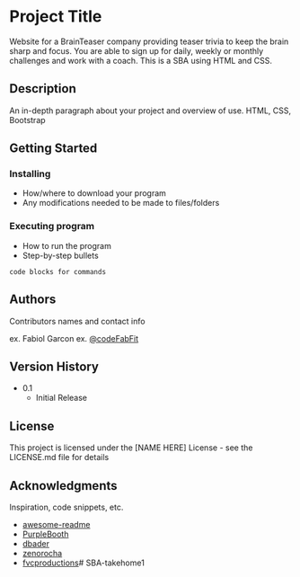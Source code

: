 # Project Title

Website for a BrainTeaser company providing teaser trivia to keep the brain sharp and focus. You are able to sign up for daily, weekly or monthly challenges and work with a coach. This is a SBA using HTML and CSS.

## Description

An in-depth paragraph about your project and overview of use.
HTML, CSS, Bootstrap

## Getting Started


### Installing

* How/where to download your program
* Any modifications needed to be made to files/folders

### Executing program

* How to run the program
* Step-by-step bullets
```
code blocks for commands
```


## Authors

Contributors names and contact info

ex. Fabiol Garcon 
ex. [@codeFabFit](https://github.com/codeFabFit)

## Version History


* 0.1
    * Initial Release

## License

This project is licensed under the [NAME HERE] License - see the LICENSE.md file for details

## Acknowledgments

Inspiration, code snippets, etc.
* [awesome-readme](https://github.com/matiassingers/awesome-readme)
* [PurpleBooth](https://gist.github.com/PurpleBooth/109311bb0361f32d87a2)
* [dbader](https://github.com/dbader/readme-template)
* [zenorocha](https://gist.github.com/zenorocha/4526327)
* [fvcproductions](https://gist.github.com/fvcproductions/1bfc2d4aecb01a834b46)# SBA-takehome1
